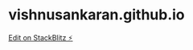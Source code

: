# vishnusankaran.github.io

[Edit on StackBlitz ⚡️](https://stackblitz.com/edit/astro-svelte-tailwind-blog)
